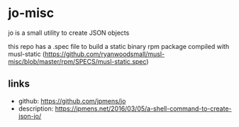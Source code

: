 # jo-misc

jo is a small utility to create JSON objects

this repo has a .spec file to build a static binary rpm package compiled with musl-static (https://github.com/ryanwoodsmall/musl-misc/blob/master/rpm/SPECS/musl-static.spec)

## links

- github: https://github.com/jpmens/jo
- description: https://jpmens.net/2016/03/05/a-shell-command-to-create-json-jo/
